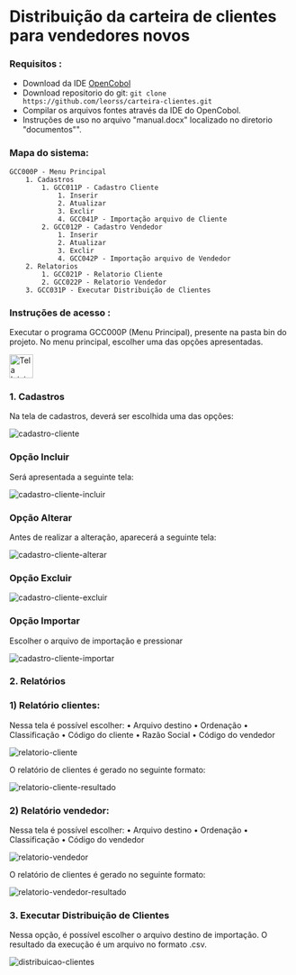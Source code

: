 # Distribuição da carteira de clientes para vendedores novos

### Requisitos :
- Download da IDE [OpenCobol](https://launchpad.net/cobcide/+download)
- Download repositorio do git: `git clone https://github.com/leorss/carteira-clientes.git`
- Compilar os arquivos fontes através da IDE do OpenCobol.
- Instruções de uso no arquivo "manual.docx" localizado no diretorio "documentos"".


### Mapa do sistema:

    GCC000P - Menu Principal
        1. Cadastros
            1. GCC011P - Cadastro Cliente
                1. Inserir
                2. Atualizar
                3. Exclir
                4. GCC041P - Importação arquivo de Cliente
            2. GCC012P - Cadastro Vendedor
                1. Inserir
                2. Atualizar
                3. Exclir
                4. GCC042P - Importação arquivo de Vendedor
        2. Relatorios
            1. GCC021P - Relatorio Cliente
            2. GCC022P - Relatorio Vendedor
        3. GCC031P - Executar Distribuição de Clientes


### Instruções de acesso :

Executar o programa GCC000P (Menu Principal), presente na pasta bin do projeto. No menu principal, escolher uma das opções apresentadas.

<img src="./Imagens/Tela%20Inicial.jpg" alt="Tela Inicial" style="width:42px;height:42px;border:0;">

### 1.	Cadastros

Na tela de cadastros, deverá ser escolhida uma das opções:

![cadastro-cliente](./Imagens/Tela%20cadastro%20cliente.jpg)

### Opção  <F1>  Incluir

Será apresentada a seguinte tela:

![cadastro-cliente-incluir](./Imagens/Tela%20cadastro%20cliente%20incluir.jpg)


### Opção <F2> Alterar

Antes de realizar a alteração, aparecerá a seguinte tela:

![cadastro-cliente-alterar](./Imagens/Tela%20cadastro%20cliente%20alterar.jpg)


### Opção  <F3> Excluir

 ![cadastro-cliente-excluir](./Imagens/Tela%20cadastro%20cliente%20excluir.jpg)


### Opção  <F4> Importar
Escolher o arquivo de importação e pressionar <Enter>

 ![cadastro-cliente-importar](./Imagens/Tela%20cadastro%20cliente%20importar.jpg)


### 2.	Relatórios

### 1)	Relatório clientes:

Nessa tela é possível escolher: 
•	Arquivo destino 
•	Ordenação 
•	Classificação
•	Código do cliente
•	Razão Social
•	Código do vendedor

![relatorio-cliente](./Imagens/Tela%20relatorio%20cliente.jpg)

O relatório de clientes é gerado no seguinte formato:
 
![relatorio-cliente-resultado](https://github.com/leorss/carteira-clientes/blob/master/Imagens/Tela%20relatorio%20cliente%20resultado.jpg)

### 2)	Relatório vendedor:

Nessa tela é possível escolher: 
•	Arquivo destino 
•	Ordenação 
•	Classificação
•	Código do vendedor

![relatorio-vendedor](./Imagens/Tela%20relatorio%20vendedor.jpg)
 
O relatório de clientes é gerado no seguinte formato:
 
![relatorio-vendedor-resultado](./Imagens/Tela%20relatorio%20vendedor%20resultado.jpg)

### 3.	Executar Distribuição de Clientes
Nessa opção, é possível escolher o arquivo destino de importação. O resultado da execução é um arquivo no formato .csv. 

![distribuicao-clientes](./Imagens/Tela%20distribuicao%20clientes.jpg)
